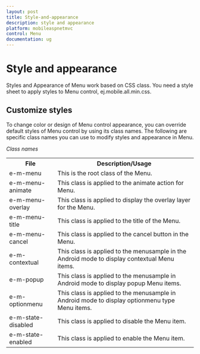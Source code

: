 ```yaml
---
layout: post
title: Style-and-appearance
description: style and appearance
platform: mobileaspnetmvc
control: Menu
documentation: ug
---
```


# Style and appearance

Styles and Appearance of Menu work based on CSS class. You need a style sheet to apply styles to Menu control, ej.mobile.all.min.css.

## Customize styles

To change color or design of Menu control appearance, you can override default styles of Menu control by using its class names. The following are specific class names you can use to modify styles and appearance in Menu.

_Class names_

<table>
<tr>
<th>
File</th><th>
Description/Usage</th></tr>
<tr>
<td>
e-m-menu   </td><td>
This is the root class of the Menu.</td></tr>
<tr>
<td>
e-m-menu-animate</td><td>
This class is applied to the animate action for Menu.</td></tr>
<tr>
<td>
e-m-menu-overlay</td><td>
This class is applied to display the overlay layer for the Menu.</td></tr>
<tr>
<td>
e-m-menu-title</td><td>
This class is applied to the title of the Menu.</td></tr>
<tr>
<td>
e-m-menu-cancel</td><td>
This class is applied to the cancel button in the Menu.</td></tr>
<tr>
<td>
e-m-contextual</td><td>
This class is applied to the menusample in the Android mode to display contextual Menu items.</td></tr>
<tr>
<td>
e-m-popup</td><td>
This class is applied to the menusample in Android mode to display popup Menu items.</td></tr>
<tr>
<td>
e-m-optionmenu</td><td>
This class is applied to the menusample in Android mode to display optionmenu type Menu items.</td></tr>
<tr>
<td>
e-m-state-disabled</td><td>
This class is applied to disable the Menu item.</td></tr>
<tr>
<td>
e-m-state-enabled</td><td>
This class is applied to enable the Menu item.</td></tr>
</table>



